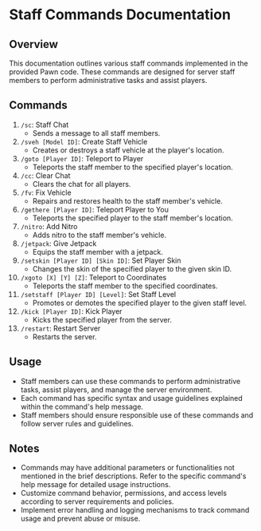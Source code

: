 # Staff Commands Documentation

## Overview
This documentation outlines various staff commands implemented in the provided Pawn code. These commands are designed for server staff members to perform administrative tasks and assist players.

## Commands
1. `/sc`: Staff Chat
    - Sends a message to all staff members.
2. `/sveh [Model ID]`: Create Staff Vehicle
    - Creates or destroys a staff vehicle at the player's location.
3. `/goto [Player ID]`: Teleport to Player
    - Teleports the staff member to the specified player's location.
4. `/cc`: Clear Chat
    - Clears the chat for all players.
5. `/fv`: Fix Vehicle
    - Repairs and restores health to the staff member's vehicle.
6. `/gethere [Player ID]`: Teleport Player to You
    - Teleports the specified player to the staff member's location.
7. `/nitro`: Add Nitro
    - Adds nitro to the staff member's vehicle.
8. `/jetpack`: Give Jetpack
    - Equips the staff member with a jetpack.
9. `/setskin [Player ID] [Skin ID]`: Set Player Skin
    - Changes the skin of the specified player to the given skin ID.
10. `/xgoto [X] [Y] [Z]`: Teleport to Coordinates
    - Teleports the staff member to the specified coordinates.
11. `/setstaff [Player ID] [Level]`: Set Staff Level
    - Promotes or demotes the specified player to the given staff level.
12. `/kick [Player ID]`: Kick Player
    - Kicks the specified player from the server.
13. `/restart`: Restart Server
    - Restarts the server.

## Usage
- Staff members can use these commands to perform administrative tasks, assist players, and manage the server environment.
- Each command has specific syntax and usage guidelines explained within the command's help message.
- Staff members should ensure responsible use of these commands and follow server rules and guidelines.

## Notes
- Commands may have additional parameters or functionalities not mentioned in the brief descriptions. Refer to the specific command's help message for detailed usage instructions.
- Customize command behavior, permissions, and access levels according to server requirements and policies.
- Implement error handling and logging mechanisms to track command usage and prevent abuse or misuse.

